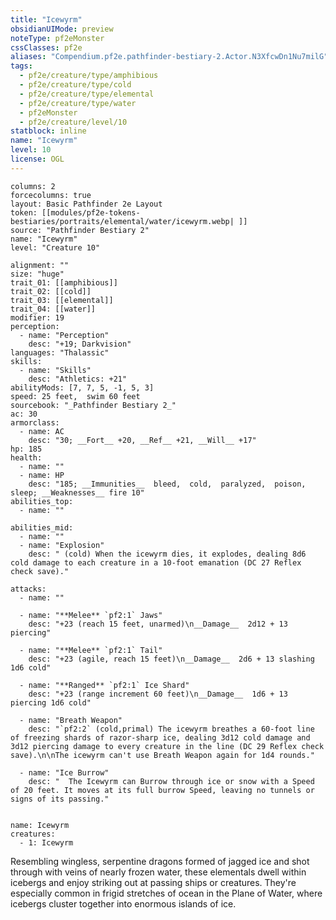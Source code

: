 ```yaml
---
title: "Icewyrm"
obsidianUIMode: preview
noteType: pf2eMonster
cssClasses: pf2e
aliases: "Compendium.pf2e.pathfinder-bestiary-2.Actor.N3XfcwDn1Nu7milG" 
tags:
  - pf2e/creature/type/amphibious
  - pf2e/creature/type/cold
  - pf2e/creature/type/elemental
  - pf2e/creature/type/water
  - pf2eMonster
  - pf2e/creature/level/10
statblock: inline
name: "Icewyrm"
level: 10
license: OGL
---
```


```statblock
columns: 2
forcecolumns: true
layout: Basic Pathfinder 2e Layout
token: [[modules/pf2e-tokens-bestiaries/portraits/elemental/water/icewyrm.webp| ]]
source: "Pathfinder Bestiary 2"
name: "Icewyrm"
level: "Creature 10"

alignment: ""
size: "huge"
trait_01: [[amphibious]]
trait_02: [[cold]]
trait_03: [[elemental]]
trait_04: [[water]]
modifier: 19
perception:
  - name: "Perception"
    desc: "+19; Darkvision"
languages: "Thalassic"
skills:
  - name: "Skills"
    desc: "Athletics: +21"
abilityMods: [7, 7, 5, -1, 5, 3]
speed: 25 feet,  swim 60 feet
sourcebook: "_Pathfinder Bestiary 2_"
ac: 30
armorclass:
  - name: AC
    desc: "30; __Fort__ +20, __Ref__ +21, __Will__ +17"
hp: 185
health:
  - name: ""
  - name: HP
    desc: "185; __Immunities__  bleed,  cold,  paralyzed,  poison,  sleep; __Weaknesses__ fire 10"
abilities_top:
  - name: ""

abilities_mid:
  - name: ""
  - name: "Explosion"
    desc: " (cold) When the icewyrm dies, it explodes, dealing 8d6 cold damage to each creature in a 10-foot emanation (DC 27 Reflex check save)."

attacks:
  - name: ""

  - name: "**Melee** `pf2:1` Jaws"
    desc: "+23 (reach 15 feet, unarmed)\n__Damage__  2d12 + 13 piercing"

  - name: "**Melee** `pf2:1` Tail"
    desc: "+23 (agile, reach 15 feet)\n__Damage__  2d6 + 13 slashing 1d6 cold"

  - name: "**Ranged** `pf2:1` Ice Shard"
    desc: "+23 (range increment 60 feet)\n__Damage__  1d6 + 13 piercing 1d6 cold"

  - name: "Breath Weapon"
    desc: "`pf2:2` (cold,primal) The icewyrm breathes a 60-foot line of freezing shards of razor-sharp ice, dealing 3d12 cold damage and 3d12 piercing damage to every creature in the line (DC 29 Reflex check save).\n\nThe icewyrm can't use Breath Weapon again for 1d4 rounds."

  - name: "Ice Burrow"
    desc: "  The Icewyrm can Burrow through ice or snow with a Speed of 20 feet. It moves at its full burrow Speed, leaving no tunnels or signs of its passing."
 
```

```encounter-table
name: Icewyrm
creatures:
  - 1: Icewyrm
```



Resembling wingless, serpentine dragons formed of jagged ice and shot through with veins of nearly frozen water, these elementals dwell within icebergs and enjoy striking out at passing ships or creatures. They're especially common in frigid stretches of ocean in the Plane of Water, where icebergs cluster together into enormous islands of ice.
